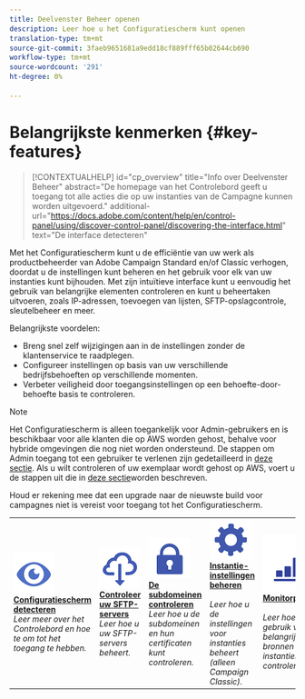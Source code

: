```yaml
---
title: Deelvenster Beheer openen
description: Leer hoe u het Configuratiescherm kunt openen
translation-type: tm+mt
source-git-commit: 3faeb9651681a9edd18cf889fff65b02644cb690
workflow-type: tm+mt
source-wordcount: '291'
ht-degree: 0%

---
```



# Belangrijkste kenmerken {#key-features}

>[!CONTEXTUALHELP]
>id="cp_overview"
>title="Info over Deelvenster Beheer"
>abstract="De homepage van het Controlebord geeft u toegang tot alle acties die op uw instanties van de Campagne kunnen worden uitgevoerd."
>additional-url="https://docs.adobe.com/content/help/en/control-panel/using/discover-control-panel/discovering-the-interface.html" text="De interface detecteren"

Met het Configuratiescherm kunt u de efficiëntie van uw werk als productbeheerder van Adobe Campaign Standard en/of Classic verhogen, doordat u de instellingen kunt beheren en het gebruik voor elk van uw instanties kunt bijhouden. Met zijn intuïtieve interface kunt u eenvoudig het gebruik van belangrijke elementen controleren en kunt u beheertaken uitvoeren, zoals IP-adressen, toevoegen van lijsten, SFTP-opslagcontrole, sleutelbeheer en meer.

Belangrijkste voordelen:

* Breng snel zelf wijzigingen aan in de instellingen zonder de klantenservice te raadplegen.
* Configureer instellingen op basis van uw verschillende bedrijfsbehoeften op verschillende momenten.
* Verbeter veiligheid door toegangsinstellingen op een behoefte-door-behoefte basis te controleren.

>[!NOTE]
>Het Configuratiescherm is alleen toegankelijk voor Admin-gebruikers en is beschikbaar voor alle klanten die op AWS worden gehost, behalve voor hybride omgevingen die nog niet worden ondersteund. De stappen om Admin toegang tot een gebruiker te verlenen zijn gedetailleerd in [deze sectie](../../discover/using/managing-permissions.md). Als u wilt controleren of uw exemplaar wordt gehost op AWS, voert u de stappen uit die in [deze sectie](../../faq.md)worden beschreven.
>
>Houd er rekening mee dat een upgrade naar de nieuwste build voor campagnes niet is vereist voor toegang tot het Configuratiescherm.

<table>
<tr>
    <td>
        <a href="../../discover/using/accessing-control-panel.md"><img alt="voorwaarden" src="assets/do-not-localize/discover.png"/></a>
        <div><a href="../../discover/using/accessing-control-panel.md"><strong>Configuratiescherm detecteren</strong></a></div>
        <em>Leer meer over het Controlebord en hoe te om tot het toegang te hebben.</em>
    </td>
    <td>
        <a href="../../sftp/using/about-sftp-management.md"><img alt="voorwaarden" src="assets/do-not-localize/sftp.png"/></a>
        <div><a href="../../sftp/using/about-sftp-management.md"><strong>Controleer uw SFTP-servers</strong></a></div>
        <em>Leer hoe u uw SFTP-servers beheert.</em>
    </td>
    <td>
        <a href="../../subdomains-certificates/using/subdomains-branding.md"><img alt="voorwaarden" src="assets/do-not-localize/subdomains.png"/></a>
        <div><a href="../../subdomains-certificates/using/subdomains-branding.md"><strong>De subdomeinen controleren</strong></a></div>
        <em>Leer hoe u de subdomeinen en hun certificaten kunt controleren.</em>
    </td>
    <td>
        <a href="../../instances-settings/using/ip-whitelisting-instance-access.md"><img alt="voorwaarden" src="assets/do-not-localize/instance_settings.png"/></a>
        <div><a href="../../instances-settings/using/ip-whitelisting-instance-access.md"><strong>Instantie-instellingen beheren</strong></a></div>
        <br/><em>Leer hoe u de instellingen voor instanties beheert (alleen Campaign Classic).</em>
    </td>
    <td>
        <a href="../../performance-monitoring/using/about-performance-monitoring.md"><img alt="voorwaarden" src="assets/do-not-localize/monitoring-performance.png"/></a>
        <div><a href="../../performance-monitoring/using/about-performance-monitoring.md"><strong>Monitorprestaties</strong></a></div>
        <br/><em>Leer hoe u het gebruik van belangrijke bronnen op uw instanties kunt controleren.</em>
    </td>
</tr>
</table>

